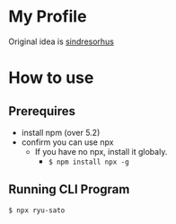 # My Profile

Original idea is [sindresorhus](https://github.com/sindresorhus/sindresorhus)

# How to use

## Prerequires

- install npm (over 5.2)
- confirm you can use npx
    - If you have no npx, install it globaly.
        - `$ npm install npx -g`

## Running CLI Program 

```
$ npx ryu-sato
```


